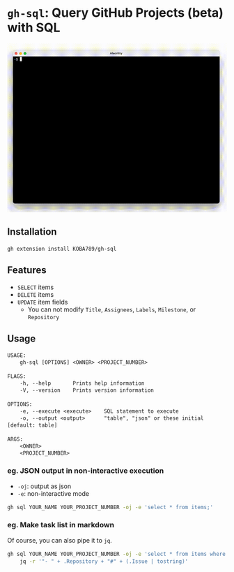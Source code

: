 # `gh-sql`: Query GitHub Projects (beta) with SQL

![](./docs/demo.gif)

## Installation

```
gh extension install KOBA789/gh-sql
```

## Features

- `SELECT` items
- `DELETE` items
- `UPDATE` item fields
  - You can not modify `Title`, `Assignees`, `Labels`, `Milestone`, or `Repository`

## Usage

```
USAGE:
    gh-sql [OPTIONS] <OWNER> <PROJECT_NUMBER>

FLAGS:
    -h, --help       Prints help information
    -V, --version    Prints version information

OPTIONS:
    -e, --execute <execute>    SQL statement to execute
    -o, --output <output>      "table", "json" or these initial [default: table]

ARGS:
    <OWNER>
    <PROJECT_NUMBER>
```

### eg. JSON output in non-interactive execution

- `-oj`: output as json
- `-e`: non-interactive mode

```bash
gh sql YOUR_NAME YOUR_PROJECT_NUMBER -oj -e 'select * from items;'
```

### eg. Make task list in markdown

Of course, you can also pipe it to `jq`.

```bash
gh sql YOUR_NAME YOUR_PROJECT_NUMBER -oj -e 'select * from items where Repository is not null;' | \
    jq -r '"- " + .Repository + "#" + (.Issue | tostring)'
```
